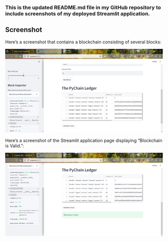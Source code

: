 ### This is the updated README.md file in my GitHub repository to include screenshots of my deployed Streamlit application.

## Screenshot

Here’s a screenshot that contains a blockchain consisting of several blocks:

![Screenshot of functionality of my chain](Images/screenshot_1.PNG)


Here’s a screenshot of the Streamlit application page displaying “Blockchain is Valid.”:

![Screenshot that confirms that my blockchain is valid](Images/screenshot_2.PNG)